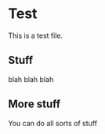 # Test

This is a test file.

## Stuff

blah blah blah

## More stuff

You can do all sorts of stuff
